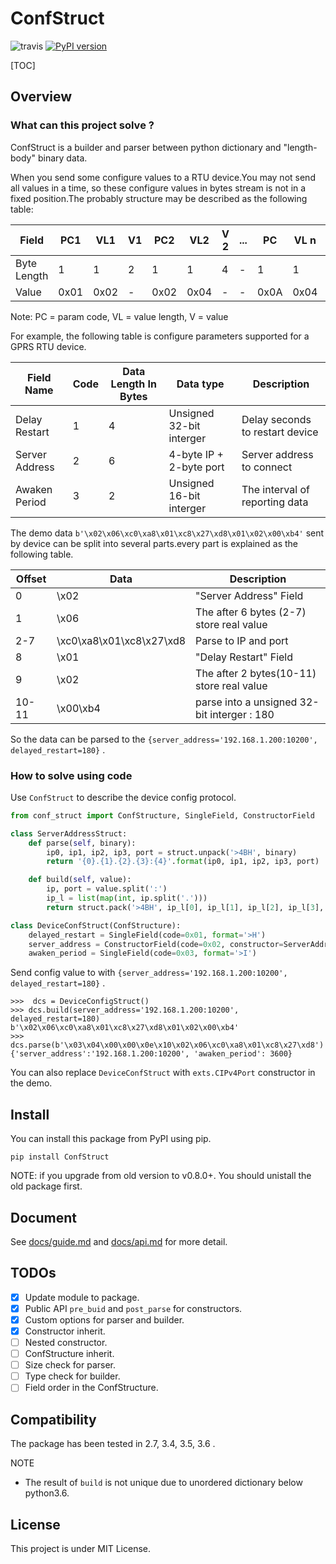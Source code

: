 #  ConfStruct

![travis](https://travis-ci.org/kinegratii/ConfStruct.svg?branch=master)
[![PyPI version](https://badge.fury.io/py/ConfStruct.svg)](https://badge.fury.io/py/ConfStruct)

[TOC]

## Overview

### What can this project solve  ?

ConfStruct is a builder and parser between python dictionary and  "length-body" binary data.

When you send some configure values to a RTU device.You may not send all values in a time,
so these configure values in bytes stream is not in a fixed position.The probably structure may be described as the following table:

| Field       | PC1  | VL1  | V1   | PC2  | VL2  | V 2  | ...  | PC   | VL n | V n  |
| ----------- | ---- | ---- | ---- | ---- | ---- | ---- | ---- | ---- | ---- | ---- |
| Byte Length | 1    | 1    | 2    | 1    | 1    | 4    | -    | 1    | 1    | 4    |
| Value       | 0x01 | 0x02 | -    | 0x02 | 0x04 | -    | -    | 0x0A | 0x04 | -    |

Note: PC = param code, VL = value length, V = value

For example, the following table is configure parameters supported for a GPRS RTU device.

| Field Name     | Code | Data Length In Bytes | Data type                | Description                     |
| -------------- | ---- | -------------------- | ------------------------ | ------------------------------- |
| Delay Restart  | 1    | 4                    | Unsigned 32-bit interger | Delay seconds to restart device |
| Server Address | 2    | 6                    | 4-byte IP + 2-byte port  | Server address to connect       |
| Awaken Period  | 3    | 2                    | Unsigned 16-bit interger | The interval of reporting data  |

The demo data `b'\x02\x06\xc0\xa8\x01\xc8\x27\xd8\x01\x02\x00\xb4'` sent by device can be split into several parts.every part is explained as the following table.

| Offset | Data                     | Description                              |
| ------ | ------------------------ | ---------------------------------------- |
| 0      | \x02                     | "Server Address" Field                   |
| 1      | \x06                     | The after 6 bytes (2-7) store real value |
| 2-7    | \xc0\xa8\x01\xc8\x27\xd8 | Parse to IP and  port                    |
| 8      | \x01                     | "Delay Restart" Field                    |
| 9      | \x02                     | The after 2 bytes(10-11) store real value |
| 10-11  | \x00\xb4                 | parse into a unsigned 32-bit interger : 180 |

So the data can be parsed to the `{server_address='192.168.1.200:10200', delayed_restart=180}` .

### How to solve using code

Use `ConfStruct` to describe the device config protocol.

```python
from conf_struct import ConfStructure, SingleField, ConstructorField

class ServerAddressStruct:
    def parse(self, binary):
        ip0, ip1, ip2, ip3, port = struct.unpack('>4BH', binary)
        return '{0}.{1}.{2}.{3}:{4}'.format(ip0, ip1, ip2, ip3, port)

    def build(self, value):
        ip, port = value.split(':')
        ip_l = list(map(int, ip.split('.')))
        return struct.pack('>4BH', ip_l[0], ip_l[1], ip_l[2], ip_l[3], int(port))

class DeviceConfStruct(ConfStructure):
    delayed_restart = SingleField(code=0x01, format='>H')
    server_address = ConstructorField(code=0x02, constructor=ServerAddressStruct())
    awaken_period = SingleField(code=0x03, format='>I')
```

Send config value to with `{server_address='192.168.1.200:10200', delayed_restart=180}` .

```
>>>  dcs = DeviceConfigStruct()
>>> dcs.build(server_address='192.168.1.200:10200', delayed_restart=180)
b'\x02\x06\xc0\xa8\x01\xc8\x27\xd8\x01\x02\x00\xb4'
>>> dcs.parse(b'\x03\x04\x00\x00\x0e\x10\x02\x06\xc0\xa8\x01\xc8\x27\xd8')
{'server_address':'192.168.1.200:10200', 'awaken_period': 3600}
```

You can also replace `DeviceConfStruct` with `exts.CIPv4Port` constructor in the demo.

## Install

You can install this package from PyPI using pip.

```shell
pip install ConfStruct
```

NOTE: if you upgrade from old version to v0.8.0+. You should unistall the old package first.

## Document

See [docs/guide.md](docs/guide.md) and [docs/api.md](docs/api.md) for more detail.

## TODOs

- [x] Update module to package.
- [x] Public API `pre_buid` and `post_parse` for constructors.
- [x] Custom options for parser and builder.
- [x] Constructor inherit.
- [ ] Nested constructor.
- [ ] ConfStructure inherit.
- [ ] Size check for parser.
- [ ] Type check for builder.
- [ ] Field order in the ConfStructure.

## Compatibility

The package has been tested in 2.7, 3.4, 3.5, 3.6 .

NOTE

- The result of `build` is not unique due to unordered dictionary below python3.6.

## License

This project is under MIT License.